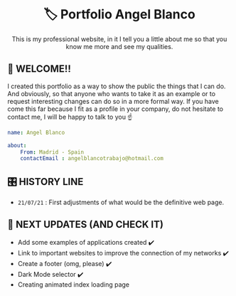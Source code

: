 

<h1 align="center">
  🏷 Portfolio Angel Blanco 
</h1>



<p align="center">
    This is my professional website, in it I tell you a little about me so that you know me more and see my qualities. 
</p>

## 🚀 WELCOME!! 

I created this portfolio as a way to show the public the things that I can do. And obviously, so that anyone who wants to take it as an example or to request interesting changes can do so in a more formal way. If you have come this far because I fit as a profile in your company, do not hesitate to contact me, I will be happy to talk to you ☝️

```yml
name: Angel Blanco

about:
    From: Madrid - Spain
    contactEmail : angelblancotrabajo@hotmail.com

```

## 🎛️ HISTORY LINE

- `21/07/21` : First adjustments of what would be the definitive web page.


## 🤔 NEXT UPDATES (AND CHECK IT)

- Add some examples of applications created ✔️
- Link to important websites to improve the connection of my networks ✔️
- Create a footer (omg, please) ✔️
- Dark Mode selector ✔️
- Creating animated index loading page

